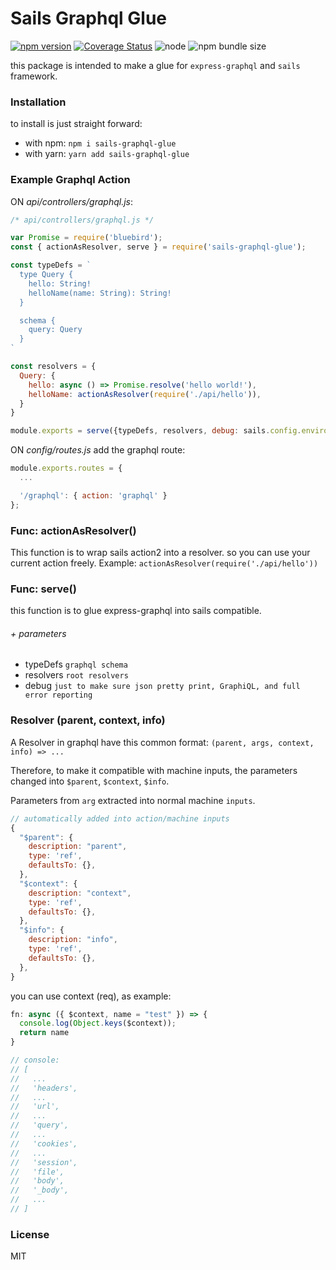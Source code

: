 # Sails Graphql Glue

[![npm version](https://badge.fury.io/js/sails-graphql-glue.svg)](https://badge.fury.io/js/sails-graphql-glue)  [![Coverage Status](https://coveralls.io/repos/github/ryanhs/sails-graphql-glue/badge.svg?branch=master)](https://coveralls.io/github/ryanhs/sails-graphql-glue?branch=master)  ![node](https://img.shields.io/node/v/sails-graphql-glue)  ![npm bundle size](https://img.shields.io/bundlephobia/min/sails-graphql-glue)

this package is intended to make a glue for `express-graphql` and `sails` framework.

### Installation

to install is just straight forward:

- with npm: `npm i sails-graphql-glue`
- with yarn: `yarn add sails-graphql-glue`


### Example Graphql Action

ON *api/controllers/graphql.js*:

```javascript
/* api/controllers/graphql.js */

var Promise = require('bluebird');
const { actionAsResolver, serve } = require('sails-graphql-glue');

const typeDefs = `
  type Query {
    hello: String!
    helloName(name: String): String!
  }

  schema {
    query: Query
  }
`

const resolvers = {
  Query: {
    hello: async () => Promise.resolve('hello world!'),
    helloName: actionAsResolver(require('./api/hello')),
  }
}

module.exports = serve({typeDefs, resolvers, debug: sails.config.environment === 'development'});
```

ON *config/routes.js* add the graphql route:

```javascript
module.exports.routes = {
  ...

  '/graphql': { action: 'graphql' }
};

```


### Func: actionAsResolver()

This function is to wrap sails action2 into a resolver. so you can use your current action freely.
Example: `actionAsResolver(require('./api/hello'))`

### Func: serve()

this function is to glue express-graphql into sails compatible.

###### + parameters

- typeDefs `graphql schema`
- resolvers `root resolvers`
- debug `just to make sure json pretty print, GraphiQL, and full error reporting`


### Resolver (parent, context, info)

A Resolver in graphql have this common format:
`(parent, args, context, info) => ...`

Therefore, to make it compatible with machine inputs,
the parameters changed into `$parent`, `$context`, `$info`.

Parameters from `arg` extracted into normal machine `inputs`.

```javascript
// automatically added into action/machine inputs
{
  "$parent": {
    description: "parent",
    type: 'ref',
    defaultsTo: {},
  },
  "$context": {
    description: "context",
    type: 'ref',
    defaultsTo: {},
  },
  "$info": {
    description: "info",
    type: 'ref',
    defaultsTo: {},
  },
}
```

you can use context (req), as example:

```javascript
fn: async ({ $context, name = "test" }) => {
  console.log(Object.keys($context));
  return name
}

// console:
// [
//   ...
//   'headers',
//   ...
//   'url',
//   ...
//   'query',
//   ...
//   'cookies',
//   ...
//   'session',
//   'file',
//   'body',
//   '_body',
//   ...
// ]

```

### License

MIT
